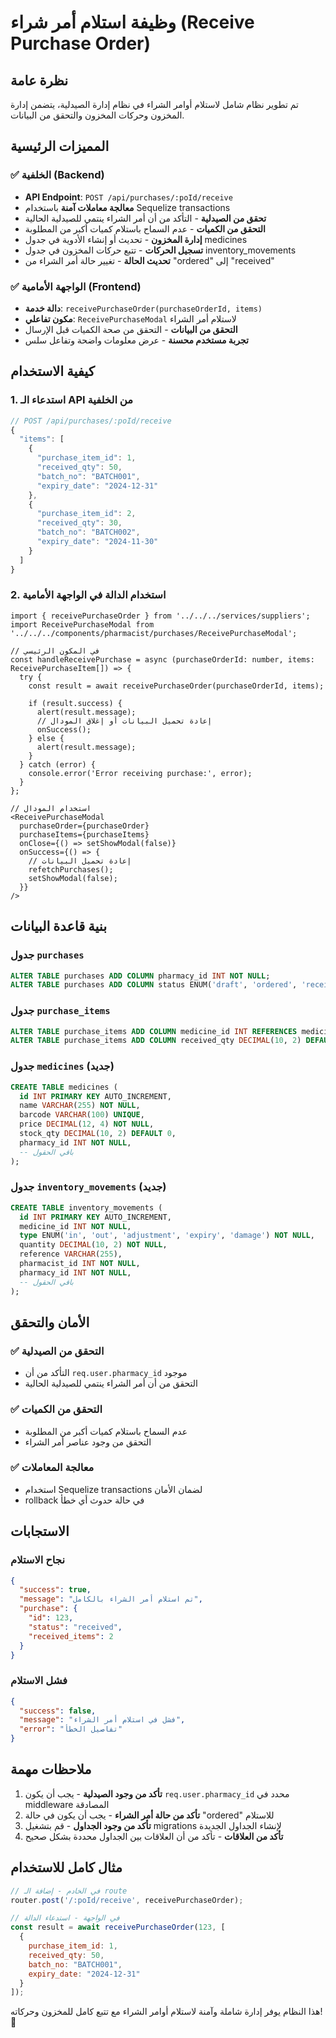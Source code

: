 # وظيفة استلام أمر شراء (Receive Purchase Order)

## نظرة عامة
تم تطوير نظام شامل لاستلام أوامر الشراء في نظام إدارة الصيدلية، يتضمن إدارة المخزون وحركات المخزون والتحقق من البيانات.

## المميزات الرئيسية

### ✅ **الخلفية (Backend)**
- **API Endpoint**: `POST /api/purchases/:poId/receive`
- **معالجة معاملات آمنة** باستخدام Sequelize transactions
- **تحقق من الصيدلية** - التأكد من أن أمر الشراء ينتمي للصيدلية الحالية
- **التحقق من الكميات** - عدم السماح باستلام كميات أكبر من المطلوبة
- **إدارة المخزون** - تحديث أو إنشاء الأدوية في جدول medicines
- **تسجيل الحركات** - تتبع حركات المخزون في جدول inventory_movements
- **تحديث الحالة** - تغيير حالة أمر الشراء من "ordered" إلى "received"

### ✅ **الواجهة الأمامية (Frontend)**
- **دالة خدمة**: `receivePurchaseOrder(purchaseOrderId, items)`
- **مكون تفاعلي**: `ReceivePurchaseModal` لاستلام أمر الشراء
- **التحقق من البيانات** - التحقق من صحة الكميات قبل الإرسال
- **تجربة مستخدم محسنة** - عرض معلومات واضحة وتفاعل سلس

## كيفية الاستخدام

### 1. استدعاء الـ API من الخلفية

```javascript
// POST /api/purchases/:poId/receive
{
  "items": [
    {
      "purchase_item_id": 1,
      "received_qty": 50,
      "batch_no": "BATCH001",
      "expiry_date": "2024-12-31"
    },
    {
      "purchase_item_id": 2,
      "received_qty": 30,
      "batch_no": "BATCH002",
      "expiry_date": "2024-11-30"
    }
  ]
}
```

### 2. استخدام الدالة في الواجهة الأمامية

```tsx
import { receivePurchaseOrder } from '../../../services/suppliers';
import ReceivePurchaseModal from '../../../components/pharmacist/purchases/ReceivePurchaseModal';

// في المكون الرئيسي
const handleReceivePurchase = async (purchaseOrderId: number, items: ReceivePurchaseItem[]) => {
  try {
    const result = await receivePurchaseOrder(purchaseOrderId, items);

    if (result.success) {
      alert(result.message);
      // إعادة تحميل البيانات أو إغلاق المودال
      onSuccess();
    } else {
      alert(result.message);
    }
  } catch (error) {
    console.error('Error receiving purchase:', error);
  }
};

// استخدام المودال
<ReceivePurchaseModal
  purchaseOrder={purchaseOrder}
  purchaseItems={purchaseItems}
  onClose={() => setShowModal(false)}
  onSuccess={() => {
    // إعادة تحميل البيانات
    refetchPurchases();
    setShowModal(false);
  }}
/>
```

## بنية قاعدة البيانات

### جدول `purchases`
```sql
ALTER TABLE purchases ADD COLUMN pharmacy_id INT NOT NULL;
ALTER TABLE purchases ADD COLUMN status ENUM('draft', 'ordered', 'received', 'cancelled') DEFAULT 'draft';
```

### جدول `purchase_items`
```sql
ALTER TABLE purchase_items ADD COLUMN medicine_id INT REFERENCES medicines(id);
ALTER TABLE purchase_items ADD COLUMN received_qty DECIMAL(10, 2) DEFAULT 0;
```

### جدول `medicines` (جديد)
```sql
CREATE TABLE medicines (
  id INT PRIMARY KEY AUTO_INCREMENT,
  name VARCHAR(255) NOT NULL,
  barcode VARCHAR(100) UNIQUE,
  price DECIMAL(12, 4) NOT NULL,
  stock_qty DECIMAL(10, 2) DEFAULT 0,
  pharmacy_id INT NOT NULL,
  -- باقي الحقول
);
```

### جدول `inventory_movements` (جديد)
```sql
CREATE TABLE inventory_movements (
  id INT PRIMARY KEY AUTO_INCREMENT,
  medicine_id INT NOT NULL,
  type ENUM('in', 'out', 'adjustment', 'expiry', 'damage') NOT NULL,
  quantity DECIMAL(10, 2) NOT NULL,
  reference VARCHAR(255),
  pharmacist_id INT NOT NULL,
  pharmacy_id INT NOT NULL,
  -- باقي الحقول
);
```

## الأمان والتحقق

### ✅ **التحقق من الصيدلية**
- التأكد من أن `req.user.pharmacy_id` موجود
- التحقق من أن أمر الشراء ينتمي للصيدلية الحالية

### ✅ **التحقق من الكميات**
- عدم السماح باستلام كميات أكبر من المطلوبة
- التحقق من وجود عناصر أمر الشراء

### ✅ **معالجة المعاملات**
- استخدام Sequelize transactions لضمان الأمان
- rollback في حالة حدوث أي خطأ

## الاستجابات

### نجاح الاستلام
```json
{
  "success": true,
  "message": "تم استلام أمر الشراء بالكامل",
  "purchase": {
    "id": 123,
    "status": "received",
    "received_items": 2
  }
}
```

### فشل الاستلام
```json
{
  "success": false,
  "message": "فشل في استلام أمر الشراء",
  "error": "تفاصيل الخطأ"
}
```

## ملاحظات مهمة

1. **تأكد من وجود الصيدلية** - يجب أن يكون `req.user.pharmacy_id` محدد في middleware المصادقة
2. **تأكد من حالة أمر الشراء** - يجب أن يكون في حالة "ordered" للاستلام
3. **تأكد من وجود الجداول** - قم بتشغيل migrations لإنشاء الجداول الجديدة
4. **تأكد من العلاقات** - تأكد من أن العلاقات بين الجداول محددة بشكل صحيح

## مثال كامل للاستخدام

```javascript
// في الخادم - إضافة الـ route
router.post('/:poId/receive', receivePurchaseOrder);

// في الواجهة - استدعاء الدالة
const result = await receivePurchaseOrder(123, [
  {
    purchase_item_id: 1,
    received_qty: 50,
    batch_no: "BATCH001",
    expiry_date: "2024-12-31"
  }
]);
```

هذا النظام يوفر إدارة شاملة وآمنة لاستلام أوامر الشراء مع تتبع كامل للمخزون وحركاته! 🚀
